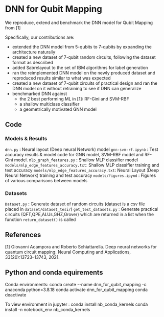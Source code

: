 # DNN for Qubit Mapping
We reproduce, extend and benchmark the DNN model for Qubit Mapping from [1]

Specifically, our contributions are:
* extended the DNN model from 5-qubits to 7-qubits by expanding the architecture naturally
* created a new dataset of 7-qubit random circuits, following the dataset format as described
* added Sabrelayout to the set of IBM algorithms for label generation
* ran the reimplemented DNN model on the newly produced dataset and reproduced results similar to what was expected
* created a new dataset of 7-qubit circuits of practical design and ran the DNN model on it without retraining to see if DNN can generalize
* benchmarked DNN against
    * the 2 best performing ML in [1]: RF-Gini and SVM-RBF
    * a shallow multiclass classifier
    * a geometrically motivated GNN model

## Code
### Models & Results
`dnn.py`                : Neural layout (Deep neural Network) model
`gnn-svm-rf.ipynb`      : Test accuracy results & model code for GNN model, SVM-RBF model and RF-Gini model.
`mlp_graph_features.py` : Shallow MLP classifier model
`models/mlp_edge_features_accuracy.txt`: Shallow MLP classifier training and test accuracy
`models/mlp_edge_features_accuracy.txt`: Neural Layout (Deep Neural Network) training and test accuracy
`models/figures.ipynd`  : Figures of various comparisons between models

### Datasets
`Dataset.py` : Generate dataset of random circuits (dataset is a csv file placed in `dataset/dataset_tesi/`)
`get_test_datasets.py` : Generate practical circuits (QFT,QPE,ALUs,GHZ,Grover) which are returned in a list when the function `return_dataset()` is called  

## References
[1] Giovanni Acampora and Roberto Schiattarella. Deep neural networks for quantum circuit mapping. Neural Computing and Applications, 33(20):13723–13743, 2021.

## Python and conda equirements
Conda environments:
conda create --name dnn_for_qubit_mapping -c anaconda python=3.8.18 
conda activate dnn_for_qubit_mapping
conda deactivate

To view environment in jupyter :
conda install nb_conda_kernels
conda install -n notebook_env nb_conda_kernels

